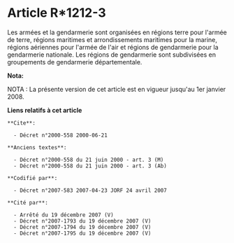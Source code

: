 # Article R*1212-3

Les armées et la gendarmerie sont organisées en régions terre pour l'armée de terre, régions maritimes et arrondissements
maritimes pour la marine, régions aériennes pour l'armée de l'air et régions de gendarmerie pour la gendarmerie nationale.
Les régions de gendarmerie sont subdivisées en groupements de gendarmerie départementale.

**Nota:**

NOTA : La présente version de cet article est en vigueur jusqu'au 1er janvier 2008.

**Liens relatifs à cet article**

	**Cite**:

	  - Décret n°2000-558 2000-06-21

	**Anciens textes**:

	  - Décret n°2000-558 du 21 juin 2000 - art. 3 (M)
	  - Décret n°2000-558 du 21 juin 2000 - art. 3 (Ab)

	**Codifié par**:

	  - Décret n°2007-583 2007-04-23 JORF 24 avril 2007

	**Cité par**:

	  - Arrêté du 19 décembre 2007 (V)
	  - Décret n°2007-1793 du 19 décembre 2007 (V)
	  - Décret n°2007-1794 du 19 décembre 2007 (V)
	  - Décret n°2007-1795 du 19 décembre 2007 (V)
